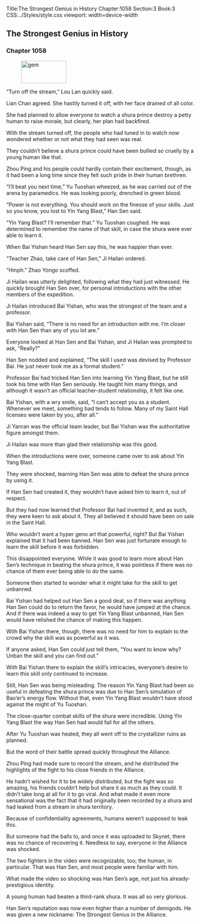 Title:The Strongest Genius in History 
Chapter:1058 
Section:3 
Book:3 
CSS:../Styles/style.css 
viewport: width=device-width
  
## The Strongest Genius in History
### Chapter 1058
  
<figure>
	<img src="../Images/gem.gif" alt="gem" id="gem" width="120" height="60" />
</figure>
  

  
“Turn off the stream,” Lou Lan quickly said.

Lian Chan agreed. She hastily turned it off, with her face drained of all color.

She had planned to allow everyone to watch a shura prince destroy a petty human to raise morale, but clearly, her plan had backfired.

With the stream turned off, the people who had tuned in to watch now wondered whether or not what they had seen was real.

They couldn’t believe a shura prince could have been bullied so cruelly by a young human like that.

Zhou Ping and his people could hardly contain their excitement, though, as it had been a long time since they felt such pride in their human brethren.

“I’ll beat you next time,” Yu Tuoshan wheezed, as he was carried out of the arena by paramedics. He was looking poorly, drenched in green blood.

“Power is not everything. You should work on the finesse of your skills. Just so you know, you lost to Yin Yang Blast,” Han Sen said.

“Yin Yang Blast? I’ll remember that.” Yu Tuoshan coughed. He was determined to remember the name of that skill, in case the shura were ever able to learn it.

When Bai Yishan heard Han Sen say this, he was happier than ever.

“Teacher Zhao, take care of Han Sen,” Ji Hailan ordered.

“Hmph.” Zhao Yongo scoffed.

Ji Hailan was utterly delighted, following what they had just witnessed. He quickly brought Han Sen over, for personal introductions with the other members of the expedition.

Ji Hailan introduced Bai Yishan, who was the strongest of the team and a professor.

Bai Yishan said, “There is no need for an introduction with me. I’m closer with Han Sen than any of you lot are.”

Everyone looked at Han Sen and Bai Yishan, and Ji Hailan was prompted to ask, “Really?”

Han Sen nodded and explained, “The skill I used was devised by Professor Bai. He just never took me as a formal student.”

Professor Bai had tricked Han Sen into learning Yin Yang Blast, but he still took his time with Han Sen seriously. He taught him many things, and although it wasn’t an official teacher-student relationship, it felt like one.

Bai Yishan, with a wry smile, said, “I can’t accept you as a student. Whenever we meet, something bad tends to follow. Many of my Saint Hall licenses were taken by you, after all.”

Ji Yanran was the official team leader, but Bai Yishan was the authoritative figure amongst them.

Ji Hailan was more than glad their relationship was this good.

When the introductions were over, someone came over to ask about Yin Yang Blast.

They were shocked, learning Han Sen was able to defeat the shura prince by using it.

If Han Sen had created it, they wouldn’t have asked him to learn it, out of respect.

But they had now learned that Professor Bai had invented it, and as such, they were keen to ask about it. They all believed it should have been on sale in the Saint Hall.

Who wouldn’t want a hyper geno art that powerful, right? But Bai Yishan explained that it had been banned. Han Sen was just fortunate enough to learn the skill before it was forbidden.

This disappointed everyone. While it was good to learn more about Han Sen’s technique in beating the shura prince, it was pointless if there was no chance of them ever being able to do the same.

Someone then started to wonder what it might take for the skill to get unbanned.

Bai Yishan had helped out Han Sen a good deal, so if there was anything Han Sen could do to return the favor, he would have jumped at the chance. And if there was indeed a way to get Yin Yang Blast unbanned, Han Sen would have relished the chance of making this happen.

With Bai Yishan there, though, there was no need for him to explain to the crowd why the skill was as powerful as it was.

If anyone asked, Han Sen could just tell them, “You want to know why? Unban the skill and you can find out.”

With Bai Yishan there to explain the skill’s intricacies, everyone’s desire to learn this skill only continued to increase.

Still, Han Sen was being misleading. The reason Yin Yang Blast had been so useful in defeating the shura prince was due to Han Sen’s simulation of Bao’er’s energy flow. Without that, even Yin Yang Blast wouldn’t have stood against the might of Yu Tuoshan.

The close-quarter combat skills of the shura were incredible. Using Yin Yang Blast the way Han Sen had would fail for all the others.

After Yu Tuoshan was healed, they all went off to the crystallizer ruins as planned.

But the word of their battle spread quickly throughout the Alliance.

Zhou Ping had made sure to record the stream, and he distributed the highlights of the fight to his close friends in the Alliance.

He hadn’t wished for it to be widely distributed, but the fight was so amazing, his friends couldn’t help but share it as much as they could. It didn’t take long at all for it to go viral. And what made it even more sensational was the fact that it had originally been recorded by a shura and had leaked from a stream in shura territory.

Because of confidentiality agreements, humans weren’t supposed to leak this.

But someone had the balls to, and once it was uploaded to Skynet, there was no chance of recovering it. Needless to say, everyone in the Alliance was shocked.

The two fighters in the video were recognizable, too; the human, in particular. That was Han Sen, and most people were familiar with him.

What made the video so shocking was Han Sen’s age, not just his already-prestigious identity.

A young human had beaten a third-rank shura. It was all so very glorious.

Han Sen’s reputation was now even higher than a number of demigods. He was given a new nickname: The Strongest Genius in the Alliance.
